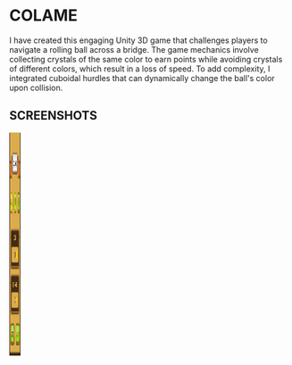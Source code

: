 # COLAME
I have created this engaging Unity 3D game that challenges players to navigate a rolling ball across a bridge. The game mechanics involve collecting crystals of the same color to earn points while avoiding crystals of different colors, which result in a loss of speed. To add complexity, I integrated cuboidal hurdles that can dynamically change the ball's color upon collision.
## SCREENSHOTS 
<p>
    <img src="resources/1.jpg" width="20" height="400" />
</p>
